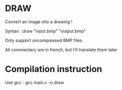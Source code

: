 <h1>DRAW</h1>
<p>Convert an image into a drawing !</p>
<p>Syntax : draw "input.bmp" "output.bmp"</p>
<p>Only support uncompressed BMP files.</p>
<p>All commentary are in french, but I'll translate them later</p>
<h1>Compilation instruction</h1>
<p>Use gcc : gcc main.c -o draw</p>
